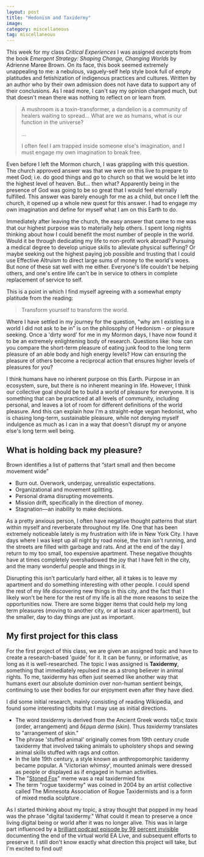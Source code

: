 ```yaml
---
layout: post
title: "Hedonism and Taxidermy"
image: 
category: miscellaneous
tag: miscellaneous
---
```



This week for my class *Critical Experiences* I was assigned excerpts from the book *Emergent Strategy: Shaping Change, Changing Worlds* by Adrienne Maree Brown. On its face, this book seemed extremely unappealing to me: a nebulous, vaguely-self help style book full of empty platitudes and fetishization of indigenous practices and cultures. Written by an author who by their own admission does not have data to support any of their conclusions. As I read more, I can't say my opinion changed much, but that doesn't mean there was nothing to reflect on or learn from.

> A mushroom is a toxin-transformer, a dandelion is a community of healers waiting to spread… What are we as humans, what is our function in the universe?
>
> ...
>
> I often feel I am trapped inside someone else's imagination, and I must engage my own imagination to break free.

Even before I left the Mormon church, I was grappling with this question. The church approved answer was that we were on this live to prepare to meet God; i.e. do good things and go to church so that we would be let into the highest level of heaven. But... then what? Apparently being in the presence of God was going to be so great that I would feel eternally fulfilled. This answer was barely enough for me as a child, but once I left the church, it opened up a whole new quest for this answer. I had to engage my own imagination and define for myself what I am on this Earth to do.

Immediately after leaving the church, the easy answer that came to me was that our highest purpose was to materially help others. I spent long nights thinking about how I could benefit the most number of people in the world. Would it be through dedicating my life to non-profit work abroad? Pursuing a medical degree to develop unique skills to alleviate physical suffering? Or maybe seeking out the highest paying job possible and trusting that I could use Effective Altruism to direct large sums of money to the world's woes. But none of these sat well with me either. Everyone's life couldn't be helping others, and one's entire life can't be in service to others in complete replacement of service to self.

This is a point in which I find myself agreeing with a somewhat empty platitude from the reading:

> Transform yourself to transform the world.

Where I have settled in my journey for the question, "why am I existing in a world I did not ask to be in" is on the philosophy of Hedonism - or pleasure seeking. Once a 'dirty word' for me in my Mormon days, I have now found it to be an extremely enlightening body of research. Questions like: how can you compare the short-term pleasure of eating junk food to the long term pleasure of an able body and high energy levels? How can ensuring the pleasure of others become a reciprocal action that ensures higher levels of pleasures for you? 

I think humans have no inherent purpose on this Earth. Purpose in an ecosystem, sure, but there is no inherent meaning in life. However, I think our collective goal should be to build a world of pleasure for everyone. It is something that can be practiced at all levels of community, including personal, and leaves a lot of room for different definitions of the world pleasure. And this can explain how I'm a straight-edge vegan hedonist, who is chasing long-term, sustainable pleasure, while not denying myself indulgence as much as I can in a way that doesn't disrupt my or anyone else's long term well being.

## What is holding back my pleasure?

Brown identifies a list of patterns that “start small and then become movement wide”

- Burn out. Overwork, underpay, unrealistic expectations.
- Organizational and movement splitting.
- Personal drama disrupting movements.
- Mission drift, specifically in the direction of money.
- Stagnation—an inability to make decisions.

As a pretty anxious person, I often have negative thought patterns that start within myself and reverberate throughout my life. One that has been extremely noticeable lately is my frustration with life in New York City. I have days where I was kept up all night by road noise, the train isn't running, and the streets are filled with garbage and rats. And at the end of the day I return to my too small, too expensive apartment. These negative thoughts have at times completely overshadowed the joy that I have felt in the city, and the many wonderful people and things in it. 

Disrupting this isn't particularly hard either, all it takes is to leave my apartment and do something interesting with other people. I could spend the rest of my life discovering new things in this city, and the fact that I likely won't be here for the rest of my life is all the more reasons to seize the opportunities now. There are some bigger items that could help my long term pleasures (moving to another city, or at least a nicer apartment), but the smaller, day to day things are just as important.

## My first project for this class

For the first project of this class, we are given an assigned topic and have to create a research-based 'guide' for it. It can be funny, or informative, as long as it is well-researched. The topic I was assigned is **Taxidermy**, something that immediately repulsed me as a strong believer in animal rights. To me, taxidermy has often just seemed like another way that humans exert our absolute dominion over non-human sentient beings, continuing to use their bodies for our enjoyment even after they have died. 

I did some initial research, mainly consisting of reading Wikipedia, and found some interesting tidbits that I may use as initial directions.

- The word *taxidermy* is derived from the Ancient Greek words τάξις *taxis* (order, arrangement) and δέρμα *derma* (skin). Thus *taxidermy* translates to "arrangement of skin."
- The phrase 'stuffed animal' originally comes from 19th century crude taxidermy that involved taking animals to upholstery shops and sewing animal skills stuffed with rags and cotton.
- In the late 19th century, a style known as anthropomorphic taxidermy became popular. A 'Victorian whimsy', mounted animals were dressed as people or displayed as if engaged in human activities.
- The "[Stoned Fox](https://en.wikipedia.org/wiki/Stoned_Fox)" meme was a real taxidermied fox
- The term "rogue taxidermy" was coined in 2004 by an artist collective called The Minnesota Association of Rogue Taxidermists and is a form of mixed media sculpture .

As I started thinking about my topic, a stray thought that popped in my head was the phrase "digital taxidermy." What could it mean to preserve a once living digital being or world after it was no longer alive. This was in large part influenced by a [brilliant podcast episode by 99 percent invisible](https://99percentinvisible.org/episode/game-over/) documenting the end of the virtual world EA Live, and subsequent efforts to preserve it. I still don't know exactly what direction this project will take, but I'm excited to find out!